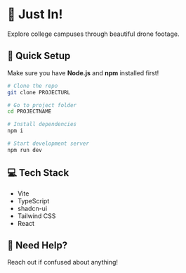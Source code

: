 # 🚀 Just In!

Explore college campuses through beautiful drone footage.

## 🔧 Quick Setup

Make sure you have **Node.js** and **npm** installed first!

```bash
# Clone the repo
git clone PROJECTURL

# Go to project folder
cd PROJECTNAME

# Install dependencies
npm i

# Start development server
npm run dev
```

## 💻 Tech Stack

- Vite
- TypeScript
- shadcn-ui
- Tailwind CSS
- React

## 🤔 Need Help?

Reach out if confused about anything!


